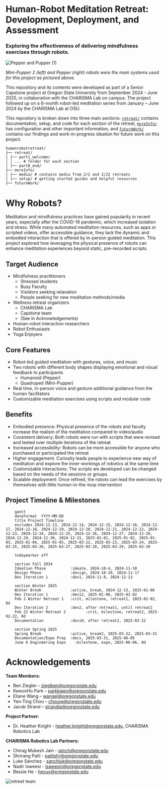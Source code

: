 # Human-Robot Meditation Retreat: Development, Deployment, and Assessment
### Exploring the effectiveness of delivering mindfulness exercises through robots.
![Pepper and Pupper (1)](https://github.com/user-attachments/assets/49448785-82ee-4e6e-9d2b-cd35934d44fe)


_Mini-Pupper 2 (left) and Pepper (right) robots were the main systems used for this project as pictured above._

This repository and its contents were developed as part of a Senior Capstone project at Oregon State University from September 2024 - June 2025, in collaboration with the CHARISMA Lab on campus. The project followed up on a 6-month robot-led meditation series from January – June 2024 by the CHARISMA Lab at OSU.

This repository is broken down into three main sections: [```retreat/```](./retreat/) contains documentation, setup, and code for each section of the retreat, [```moreInfo/```](./moreInfo/) has configuration and other important information, and [```futureWork/```](./futureWork/) contains our findings and work-in-progress ideation for future work on this project.


<!--Update as structure is changed-->
```
humanrobotretreat/
├── retreat/
│ ├── part1_welcome/
│ │ ... # folder for each section
│ ├── part8_end/ 
├── moreInfo/
│ ├── media/ # contains media from 2/2 and 2/22 retreats
│ ├── setup/ # getting started guides and helpful resources
├── futureWork/
```

# Why Robots?

Meditation and mindfulness practices have gained popularity in recent years, especially after the COVID-19 pandemic, which increased isolation and stress. While many automated meditation resources, such as apps or scripted videos, offer accessible guidance, they lack the dynamic and embodied interaction that is offered by in-person guided meditation. This project explored how leveraging the physical presence of robots can enhance meditation experiences beyond static, pre-recorded scripts.

## Target Audience
- Mindfulness practitioners
  - Stressed students
  - Busy Faculty
  - Visistors seeking relaxation
  - People seeking for new meditation methods/media
- Wellness retreat organizers
    - CHARISMA Lab
    - Capstone team
    - (See in Acknowledgements) 
- Human-robot interaction researchers
- Robot Enthusiasts
- Yoga Enjoyers

## Core Features
- Robot-led guided meditation with gestures, voice, and music
- Two robots with different body shapes displaying emotional and visual feedback to participants
  - Humanoid (Pepper)
  - Quadruped (Mini-Pupper)
- Real time, in-person voice and gesture additional guidance from the human facilitators
- Customizable meditation exercises using scripts and modular code

## Benefits

- Embodied presence: Physical presence of the robots and faculty increase the realism of the meditation compared to video/audio  
- Consistent delivery: Both robots were run with scripts that were revised and tested over multiple iterations of the retreat
- Increased accessibility: Robots can be more accessible for anyone who purchased or participated the retreat
- Higher engagement: Curiosity leads people to experience new way of meditation and explore the inner-workings of robotics at the same time
- Customizable interactions: The scripts we developed can be changed based on the needs of the sessions or groups
- Scalable deployment: Once refined, the robots can lead the exercises by themselves with little human-in-the-loop intervention


<!--This needs to be updated to just be important milestones, maybe a Gantt chart? -->
## Project Timeline & Milestones

```mermaid
    gantt
    dateFormat  YYYY-MM-DD
    title Project Timeline
    excludes 2024-12-13, 2024-12-14, 2024-12-15, 2024-12-16, 2024-12-17, 2024-12-18, 2024-12-19, 2024-12-20, 2024-12-21, 2024-12-22, 2024-12-23, 2024-12-24, 2024-12-25, 2024-12-26, 2024-12-27, 2024-12-28, 2024-12-29, 2024-12-30, 2024-12-31, 2025-01-01, 2025-01-02, 2025-01-03, 2025-01-04, 2025-01-05, 2025-03-22, 2025-03-23, 2025-03-24, 2025-03-25, 2025-03-26, 2025-03-27, 2025-03-28, 2025-03-29, 2025-03-30

    todaymarker off

    section Fall 2024
    Ideation Phase           :ideate, 2024-10-4, 2024-11-10
    Design Phase             :design, 2024-10-20, 2024-11-17
    Dev Iteration 1          :dev1, 2024-11-8, 2024-12-13

    section Winter 2025
    Winter Break             :active, break, 2024-12-13, 2025-01-06
    Dev Iteration 1          :dev12, 2025-01-06, 2025-02-02
    Feb 2 Winter Retreat 1   :crit, milestone, retreat1, 2025-02-02, 0d
    Dev Iteration 2          :dev2, after retreat1, until retreat2
    Feb 22 Winter Retreat 2         :crit, milestone, retreat2, 2025-02-22, 0d
    Documentation            :docs0, after retreat2, 2025-03-22

    section Spring 2025
    Spring Break             :active, break2, 2025-03-22, 2025-03-31
    Documentation/Expo Prep  :docs, 2025-03-31, 2025-06-05
    June 6 Engineering Expo    :milestone, expo, 2025-06-06, 0d
```

# Acknowledgements

**Team Members:**
- Ben Ziegler – zieglben@oregonstate.edu
- KweonHo Park – parkkweo@oregonstate.edu
- Eliane Wang – wangel@oregonstate.edu
- Yen-Ting Chou – chouye@oregonstate.edu
- Jacob Strand – strandja@oregonstate.edu

**Project Partner:**
- Dr. Heather Knight - heather.knight@oregonstate.edu,
CHARISMA Robotics Lab

**CHARISMA Robotics Lab Partners:**
- Chirag Mukesh Jain - jainch@oregonstate.edu
- Shrirang Patil - patilshr@oregonstate.edu
- Luke Sanchez - sanchluk@oregonstate.edu
- Nadir Isweesi - isweesin@oregonstate.edu
- Bessie He - heyux@oregonstate.edu

![retreat team](https://github.com/user-attachments/assets/77d1fb80-701d-434a-aa41-ea6c2ea10378)
